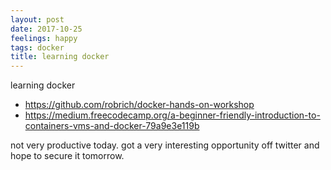 ```yaml
---
layout: post
date: 2017-10-25
feelings: happy
tags: docker
title: learning docker
---
```


learning docker

- <https://github.com/robrich/docker-hands-on-workshop>
- <https://medium.freecodecamp.org/a-beginner-friendly-introduction-to-containers-vms-and-docker-79a9e3e119b>

not very productive today. got a very interesting opportunity off twitter and hope to secure it tomorrow.
